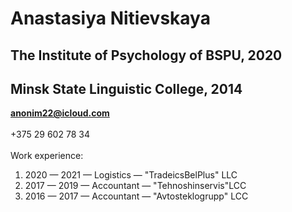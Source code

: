 # Anastasiya Nitievskaya
## The Institute of Psychology of BSPU, 2020
## Minsk State Linguistic College, 2014
**anonim22@icloud.com** <br><br>
+375 29 602 78 34 <br><br>
Work experience:
1. 2020 — 2021 — Logistics —  "TradeicsBelPlus" LLC
2. 2017 — 2019 — Accountant — "Tehnoshinservis"LCC
3. 2016 — 2017 — Accountant —  "Avtosteklogrupp" LCC
